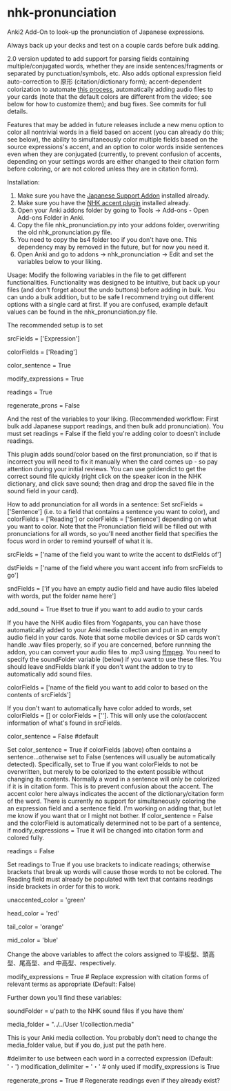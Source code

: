 # nhk-pronunciation
Anki2 Add-On to look-up the pronunciation of Japanese expressions.

Always back up your decks and test on a couple cards before bulk adding.

2.0 version updated to add support for parsing fields containing multiple/conjugated words, 
whether they are inside sentences/fragments or separated by punctuation/symbols, etc. Also adds optional expression field auto-correction to 原形 (citation/dictionary form); accent-dependent colorization to automate [this process](https://www.youtube.com/watch?v=cy7GvwI7uV8&t=4m10s), automatically adding audio files to your cards (note that the default colors are different from the video; see below for how to customize them); and bug fixes. See commits for full details.

Features that may be added in future releases include a new menu option to color all nontrivial words in a field based on accent (you can already do this; see below), the ability to simultaneously color multiple fields based on the source expressions's accent, and an option to color words inside sentences even when they are conjugated (currently, to prevent confusion of accents, depending on your settings words are either changed to their citation form before coloring, or are not colored unless they are in citation form).

Installation:
1. Make sure you have the [Japanese Support Addon](https://ankiweb.net/shared/info/3918629684) installed already.
2. Make sure you have the [NHK accent plugin](https://ankiweb.net/shared/info/932119536) installed already.
3. Open your Anki addons folder by going to Tools -> Add-ons - Open Add-ons Folder in Anki.
4. Copy the file nhk_pronunciation.py into your addons folder, overwriting the old nhk_pronunciation.py file.
5. You need to copy the bs4 folder too if you don't have one. This dependency may by removed in the future, but for now you need it.
6. Open Anki and go to addons -> nhk_pronunciation -> Edit and set the variables below to your liking.

Usage:
Modify the following variables in the file to get different functionalities. Functionality was designed to be intuitive, but back up your files (and don't forget about the undo buttons) before adding in bulk. You can undo a bulk addition, but to be safe I recommend trying out different options with a single card at first. If you are confused, example default values can be found in the nhk_pronunciation.py file.

The recommended setup is to set 

srcFields = ['Expression']

colorFields = ['Reading'] 

color_sentence = True 

modify_expressions = True 

readings = True 

regenerate_prons = False

And the rest of the variables to your liking. (Recommended workflow: First bulk add Japanese support readings, and then bulk add pronunciation). You must set readings = False if the field you're adding color to doesn't include readings.

This plugin adds sound/color based on the first pronunciation, so if that is incorrect you will need to fix it manually when the card comes up - so pay attention during your initial reviews. You can use goldendict to get the correct sound file quickly (right click on the speaker icon in the NHK dictionary, and click save sound; then drag and drop the saved file in the sound field in your card).

How to add pronunciation for all words in a sentence: Set srcFields = ['Sentence'] (i.e. to a field that contains a sentence you want to color), and colorFields = ['Reading'] or colorFields = ['Sentence'] depending on what you want to color. Note that the Pronunciation field will be filled out with pronunciations for all words, so you'll need another field that specifies the focus word in order to remind yourself of what it is. 

srcFields = ['name of the field you want to write the accent to dstFields of']    

dstFields = ['name of the field where you want accent info from srcFields to go']

sndFields = ['if you have an empty audio field and have audio files labeled with words, put the folder name here']

add_sound = True #set to true if you want to add audio to your cards

If you have the NHK audio files from Yogapants, you can have those automatically added to your Anki media collection and put in an empty audio field in your cards. Note that some mobile devices or SD cards won't handle .wav files properly, so if you are concerned, before runnning the addon, you can convert your audio files to .mp3 using [ffmpeg](http://ffmpeg.org/ffmpeg.html#Video-and-Audio-file-format-conversion). You need to specify the soundFolder variable (below) if you want to use these files. You should leave sndFields blank if you don't want the addon to try to automatically add sound files.

colorFields = ['name of the field you want to add color to based on the contents of srcFields']

If you don't want to automatically have color added to words, set colorFields = [] or colorFields = ['']. This will only use the color/accent information of what's found in srcFields.

color_sentence = False #default

Set color_sentence = True if colorFields (above) often contains a sentence...otherwise set to False (sentences will usually be automatically detected). Specifically, set to True if you want colorFields to not be overwritten, but merely to be colorized to the extent possible without changing its contents. Normally a word in a sentence will only be colorized if it is in citation form. This is to prevent confusion about the accent. The accent color here always indicates the accent of the dictionary/citation form of the word. There is currently no support for simultaneously coloring the an expression field and a sentence field. I'm working on adding that, but let me know if you want that or I might not bother. If color_sentence = False and the colorField is automatically determined not to be part of a sentence, if modify_expressions = True it will be changed into citation form and colored fully.

readings = False

Set readings to True if you use brackets to indicate readings; otherwise brackets that break up words will cause those words to not be colored. The Reading field must already be populated with text that contains readings inside brackets in order for this to work.


unaccented_color = 'green'

head_color = 'red'

tail_color = 'orange'

mid_color = 'blue'

Change the above variables to affect the colors assigned to 平板型、頭高型、尾高型、and 中高型、respectively.


modify_expressions = True # Replace expression with citation forms of relevant terms as appropriate (Default: False)

Further down you'll find these variables:

soundFolder = u'path to the NHK sound files if you have them'

media_folder = "../../User 1/collection.media"

This is your Anki media collection. You probably don't need to change the media_folder value, but if you do, just put the path here.

#delimiter to use between each word in a corrected expression (Default: '・')
modification_delimiter = '・' # only used if modify_expressions is True

regenerate_prons = True # Regenerate readings even if they already exist?
